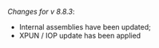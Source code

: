 _Changes for v 8.8.3_:
- Internal assemblies have been updated;
- XPUN / IOP update has been applied
